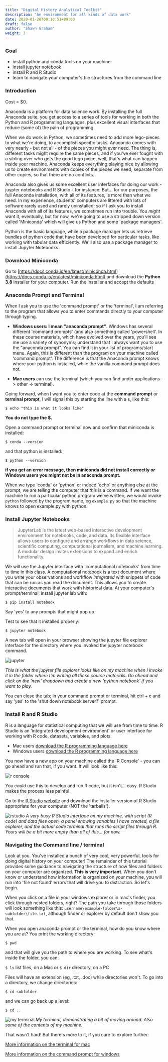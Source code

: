 ```yaml
---
title: "Digital History Analytical Toolkit"
description: "An environment for all kinds of data work"
date: 2020-01-28T00:10:51+09:00
draft: false
author: "Shawn Graham"
weight: 3
---
```


### Goal

- install python and conda tools on your machine
- install jupyter notebook
- install R and R Studio
- learn to navigate your computer's file structures from the command line

### Introduction

Cost = $0.

Anaconda is a platform for data science work. By installing the full Anaconda suite, you get access to a series of tools for working in both the Python and R programming languages, plus excellent visual interfaces that reduce (some of) the pain of programming.

When we do work in Python, we sometimes need to add more lego-pieces to what we're doing, to accomplish specific tasks. Anaconda comes with very nearly - but not all - of the pieces you might ever need. The thing is, different tasks might require the same pieces, and if you've ever fought with a sibling over who gets the good lego piece, well, that's what can happen inside your machine. Anaconda keeps everything playing nice by allowing us to create environments with copies of the pieces we need, separate from other copies, so that there are no conflicts.

Anaconda also gives us some excellent user interfaces for doing our work - juypter notebooks and R Studio - for instance. But... for our purposes, the full Anaconda installation, with all of its features, is more than what we need. In my experience, students' computers are littered with lots of software rarely used and rarely uninstalled; so if I ask you to install Anaconda with all of its features, we sometimes run into trouble. You _might_ want it, eventually, but for now, we're going to use a stripped down version called 'Miniconda' which will give us Python and some 'package managers'.

Python is the basic language, while a package manager lets us retrieve bundles of python code that have been developed for particular tasks, like working with tabular data efficiently. We'll also use a package manager to install Jupyter Notebooks.


### Download Miniconda

Go to [https://docs.conda.io/en/latest/miniconda.html](https://docs.conda.io/en/latest/miniconda.html) and download the **Python 3.8** installer for your computer. Run the installer and accept the defaults

### Anaconda Prompt and Terminal

When I ask you to use the 'command prompt' or the 'terminal', I am referring to the program that allows you to enter commands directly to your computer through typing.

+ **Windows users: I mean "anaconda prompt"**. Windows has several different 'command prompts' (and also something called 'powershell'. In these course materials, which have evolved over the years, you'll see me use a variety of synonyms; understand that I always want you to use the "anaconda prompt". You can find it in your list of programs/start menu. Again, this is different than the program on your machine called 'command prompt'. The difference is that the Anaconda prompt knows where your python is installed, while the vanilla command prompt does not.

+ **Mac users** can use the terminal (which you can find under applications -> other -> terminal).

Going forward, when I want you to enter code at the **command prompt** or **terminal prompt**, I will signal this by starting the line with a `$`, like this:

`$ echo "this is what it looks like"`

**You do not type the $.**

Open a command prompt or terminal now and confirm that miniconda is installed:

`$ conda --version`

and that python is installed:

`$ python --version`

**if you get an error message, then miniconda did not install correctly _or_ Windows users you might not be in anaconda prompt.**

When we type 'conda' or 'python' or indeed 'echo' or anything else at the prompt, we are telling the computer that _this_ is a command. If we want the machine to run a particular python program we've written, we would invoke `python` followed by the program name, eg `example.py` so that the machine knows to open example.py with python.

### Install Jupyter Notebooks

> JupyterLab is the latest web-based interactive development environment for notebooks, code, and data. Its flexible interface allows users to configure and arrange workflows in data science, scientific computing, computational journalism, and machine learning. A modular design invites extensions to expand and enrich functionality.

We will use the Jupyter interface with 'computational notebooks' from time to time in this class. A computational notebook is a text document where you write your observations and workflow _integrated_ with snippets of code that can be run as you read the document. This allows you to create interactive documents that work with historical data. At your computer's prompt/terminal, install jupyter lab with:

```
$ pip install notebook
```

Say 'yes' to any prompts that might pop up.

Test to see that it installed properly:

```
$ jupyter notebook
```

A new tab will open in your browser showing the jupyter file explorer interface for the directory where you invoked the jupyter notebook command.

![jupyter](/images/jupyter.png)

_This is what the jupyter file explorer looks like on my machine when I invoke it in the folder where I'm writing all these course materials. Go ahead and click on the 'new' dropdown and create a new 'python notebook' if you want to play._

You can close the tab; in your command prompt or terminal, hit ctrl + c and say 'yes' to the 'shut down notebook server?' prompt.

### Install R and R Studio

R is a language for statistical computing that we will use from time to time. R Studio is an 'integrated development environment' or user interface for working with R code, datasets, variables, and plots.

+ Mac users [download the R programming language here](http://lib.stat.cmu.edu/R/CRAN/bin/macosx/)
+ Windows users [download the R programming language here](http://lib.stat.cmu.edu/R/CRAN/bin/windows/)

You now have a new app on your machine called the 'R Console' - you can go ahead and run that, if you want. It will look like this:

![r console](/images/r-console.png)

You _could_ use this to develop and run R code, but it isn't... easy. R Studio makes the process less painful.

Go to the [R Studio website](https://www.rstudio.com/products/rstudio/download/#download) and download the installer version of R Studio appropriate for your computer (NOT the 'tarballs').

![rstudio](/images/rstudio.png)
_A very busy R Studio interface on my machine, with script (R code) and data files open, a panel showing variables I have created, a file explorer, and the actual code terminal that runs the script files through R. Yours will be a bit more empty than all of this... for now._

### Navigating the Command line / terminal

Look at you. You've installed a bunch of very cool, very powerful, tools for doing digital history on your computer! The remainder of this tutorial provides some guidance to navigating the structure of how files and folders on your computer are organized. **This is very important**. When you don't know or understand how information is organized on your machine, you will run into 'file not found' errors that will drive you to distraction. So let's begin.

When you click on a file in your windows explorer or in mac's finder, you click through nested folders, right? The path you take through those folders will look something like this: `username\example-folder\a-subfolder\file.txt`, although finder or explorer by default don't show you that.

When you open anaconda prompt or the terminal, how do you know where you are at? You print the working directory:

`$ pwd`

and that will give you the path to where you are working. To see what's inside the folder, you can:

`$ ls` list files, on a Mac or
`$ dir` directory, on a PC

Files will have an extension (eg, .txt, .doc) while directories won't. To go into a directory, we change directories:


`$ cd subfolder`


and we can go back up a level:

`$ cd ..`

![my terminal](/images/anaconda/my-terminal.png)
_My terminal, demonstrating a bit of moving around. Also some of the contents of my machine._

That wasn't hard! But there's more to it, if you care to explore further:

[More information on the terminal for mac](/tutorials/command-line-mac)

[More information on the command prompt for windows](/tutorials/command-line-win)
